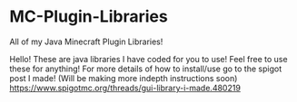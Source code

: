 # MC-Plugin-Libraries
All of my Java Minecraft Plugin Libraries!

Hello! These are java libraries I have coded for you to use! Feel free to use these for anything!
For more details of how to install/use go to the spigot post I made! (Will be making more indepth instructions soon)
https://www.spigotmc.org/threads/gui-library-i-made.480219
